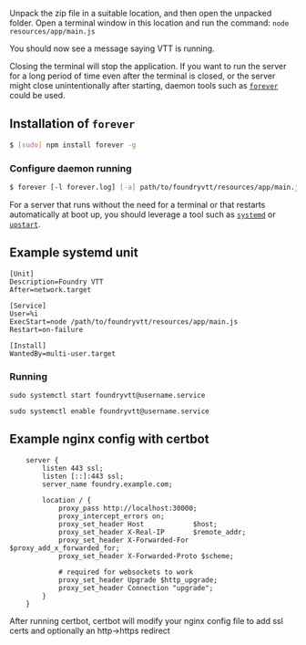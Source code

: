 Unpack the zip file in a suitable location, and then open the unpacked folder. Open a terminal window in this location and run the command:
`node resources/app/main.js`

You should now see a message saying VTT is running. 

Closing the terminal will stop the application. If you want to run the server for a long period of time even after the terminal is closed, or the server might close unintentionally after starting, daemon tools such as [`forever`](https://github.com/foreversd/forever) could be used.

## Installation of `forever`
```bash
$ [sudo] npm install forever -g
```

### Configure daemon running
```bash
$ forever [-l forever.log] [-a] path/to/foundryvtt/resources/app/main.js --dataPath=path/to/foundrydata
```

For a server that runs without the need for a terminal or that restarts automatically at boot up, you should leverage a tool such as [`systemd`](https://www.freedesktop.org/wiki/Software/systemd/) or [`upstart`](http://upstart.ubuntu.com/).

## Example systemd unit
```
[Unit]
Description=Foundry VTT
After=network.target

[Service]
User=%i
ExecStart=node /path/to/foundryvtt/resources/app/main.js
Restart=on-failure

[Install]
WantedBy=multi-user.target
```

### Running

`sudo systemctl start foundryvtt@username.service`

`sudo systemctl enable foundryvtt@username.service`

## Example nginx config with certbot
```
    server {
        listen 443 ssl;
        listen [::]:443 ssl;
        server_name foundry.example.com;

        location / {
            proxy_pass http://localhost:30000;
            proxy_intercept_errors on;
            proxy_set_header Host            $host;
            proxy_set_header X-Real-IP       $remote_addr;
            proxy_set_header X-Forwarded-For $proxy_add_x_forwarded_for;
            proxy_set_header X-Forwarded-Proto $scheme;

            # required for websockets to work
            proxy_set_header Upgrade $http_upgrade;
            proxy_set_header Connection "upgrade";
        }
    }
```

After running certbot, certbot will modify your nginx config file to add ssl certs and optionally an http->https redirect
